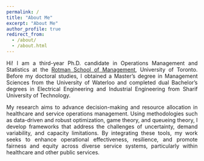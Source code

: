 ```yaml
---
permalink: /
title: "About Me"
excerpt: "About Me"
author_profile: true
redirect_from: 
  - /about/
  - /about.html
---
```


<p style="text-align: justify;">
    Hi! I am a third-year Ph.D. candidate in Operations Management and Statistics at the <a href="https://www.rotman.utoronto.ca/">Rotman School of Management</a>, University of Toronto. Before my doctoral studies, I obtained a Master’s degree in Management Sciences from the University of Waterloo and completed dual Bachelor’s degrees in Electrical Engineering and Industrial Engineering from Sharif University of Technology.
</p>


<p style="text-align: justify;">
    My research aims to advance decision-making and resource allocation in healthcare and service operations management. Using methodologies such as data-driven and robust optimization, game theory, and queueing theory,  I develop frameworks that address the challenges of uncertainty, demand variability, and capacity limitations. By integrating these tools, my work seeks to enhance operational effectiveness, resilience, and promote fairness and equity across diverse service systems, particularly within healthcare and other public services.
</p>

